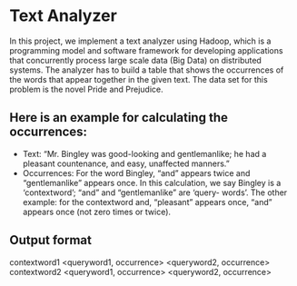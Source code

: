 # Text Analyzer
In this project, we implement a text analyzer using Hadoop, which is a programming model and software framework for developing applications that concurrently process large scale data (Big Data) on distributed systems. The analyzer has to build a table that shows the occurrences of the words that appear together in the given text. The data set for this problem is the novel Pride and Prejudice. 

## Here is an example for calculating the occurrences:
* Text: “Mr. Bingley was good-looking and gentlemanlike; he had a pleasant countenance, and easy, unaffected manners.”
* Occurrences: For the word Bingley, “and” appears twice and “gentlemanlike” appears once. In this calculation, we say Bingley is a ‘contextword’; “and” and “gentlemanlike” are ‘query- words’. The other example: for the contextword and, “pleasant” appears once, “and” appears once (not zero times or twice).

## Output format
contextword1
<queryword1, occurrence>
<queryword2, occurrence>
contextword2
<queryword1, occurrence>
<queryword2, occurrence> 
